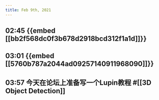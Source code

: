 ```yaml
---
title: Feb 9th, 2021
---
```


## 02:45 {{embed [[bb2f568dc0f3b678d2918bcd312f1a1d]]}}
## 03:01 {{embed [[5760b787a2044ad09257140911968090]]}}
## 03:57 今天在论坛上准备写一个Lupin教程 #[[3D Object Detection]]

